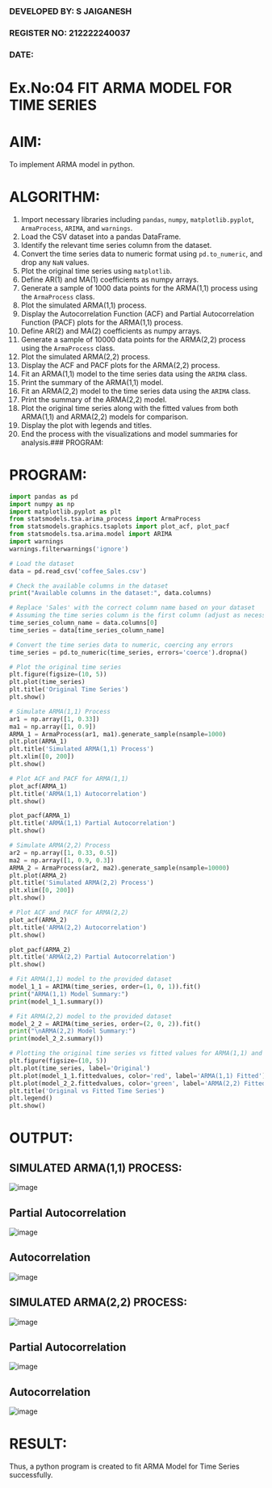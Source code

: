 ### DEVELOPED BY: S JAIGANESH
### REGISTER NO: 212222240037
### DATE:


# Ex.No:04   FIT ARMA MODEL FOR TIME SERIES

# AIM:
To implement ARMA model in python.
# ALGORITHM:
1. Import necessary libraries including `pandas`, `numpy`, `matplotlib.pyplot`, `ArmaProcess`, `ARIMA`, and `warnings`.
2. Load the CSV dataset into a pandas DataFrame.
3. Identify the relevant time series column from the dataset.
4. Convert the time series data to numeric format using `pd.to_numeric`, and drop any `NaN` values.
5. Plot the original time series using `matplotlib`.
6. Define AR(1) and MA(1) coefficients as numpy arrays.
7. Generate a sample of 1000 data points for the ARMA(1,1) process using the `ArmaProcess` class.
8. Plot the simulated ARMA(1,1) process.
9. Display the Autocorrelation Function (ACF) and Partial Autocorrelation Function (PACF) plots for the ARMA(1,1) process.
10. Define AR(2) and MA(2) coefficients as numpy arrays.
11. Generate a sample of 10000 data points for the ARMA(2,2) process using the `ArmaProcess` class.
12. Plot the simulated ARMA(2,2) process.
13. Display the ACF and PACF plots for the ARMA(2,2) process.
14. Fit an ARMA(1,1) model to the time series data using the `ARIMA` class.
15. Print the summary of the ARMA(1,1) model.
16. Fit an ARMA(2,2) model to the time series data using the `ARIMA` class.
17. Print the summary of the ARMA(2,2) model.
18. Plot the original time series along with the fitted values from both ARMA(1,1) and ARMA(2,2) models for comparison.
19. Display the plot with legends and titles.
20. End the process with the visualizations and model summaries for analysis.### PROGRAM:

# PROGRAM:
```python
import pandas as pd
import numpy as np
import matplotlib.pyplot as plt
from statsmodels.tsa.arima_process import ArmaProcess
from statsmodels.graphics.tsaplots import plot_acf, plot_pacf
from statsmodels.tsa.arima.model import ARIMA
import warnings
warnings.filterwarnings('ignore')

# Load the dataset
data = pd.read_csv('coffee_Sales.csv')

# Check the available columns in the dataset
print("Available columns in the dataset:", data.columns)

# Replace 'Sales' with the correct column name based on your dataset
# Assuming the time series column is the first column (adjust as necessary)
time_series_column_name = data.columns[0]
time_series = data[time_series_column_name]

# Convert the time series data to numeric, coercing any errors
time_series = pd.to_numeric(time_series, errors='coerce').dropna()

# Plot the original time series
plt.figure(figsize=(10, 5))
plt.plot(time_series)
plt.title('Original Time Series')
plt.show()

# Simulate ARMA(1,1) Process
ar1 = np.array([1, 0.33])
ma1 = np.array([1, 0.9])
ARMA_1 = ArmaProcess(ar1, ma1).generate_sample(nsample=1000)
plt.plot(ARMA_1)
plt.title('Simulated ARMA(1,1) Process')
plt.xlim([0, 200])
plt.show()

# Plot ACF and PACF for ARMA(1,1)
plot_acf(ARMA_1)
plt.title('ARMA(1,1) Autocorrelation')
plt.show()

plot_pacf(ARMA_1)
plt.title('ARMA(1,1) Partial Autocorrelation')
plt.show()

# Simulate ARMA(2,2) Process
ar2 = np.array([1, 0.33, 0.5])
ma2 = np.array([1, 0.9, 0.3])
ARMA_2 = ArmaProcess(ar2, ma2).generate_sample(nsample=10000)
plt.plot(ARMA_2)
plt.title('Simulated ARMA(2,2) Process')
plt.xlim([0, 200])
plt.show()

# Plot ACF and PACF for ARMA(2,2)
plot_acf(ARMA_2)
plt.title('ARMA(2,2) Autocorrelation')
plt.show()

plot_pacf(ARMA_2)
plt.title('ARMA(2,2) Partial Autocorrelation')
plt.show()

# Fit ARMA(1,1) model to the provided dataset
model_1_1 = ARIMA(time_series, order=(1, 0, 1)).fit()
print("ARMA(1,1) Model Summary:")
print(model_1_1.summary())

# Fit ARMA(2,2) model to the provided dataset
model_2_2 = ARIMA(time_series, order=(2, 0, 2)).fit()
print("\nARMA(2,2) Model Summary:")
print(model_2_2.summary())

# Plotting the original time series vs fitted values for ARMA(1,1) and ARMA(2,2)
plt.figure(figsize=(10, 5))
plt.plot(time_series, label='Original')
plt.plot(model_1_1.fittedvalues, color='red', label='ARMA(1,1) Fitted')
plt.plot(model_2_2.fittedvalues, color='green', label='ARMA(2,2) Fitted')
plt.title('Original vs Fitted Time Series')
plt.legend()
plt.show()
```


# OUTPUT:
## SIMULATED ARMA(1,1) PROCESS:
![image](https://github.com/user-attachments/assets/0e763447-da5a-4593-9ecd-a8833634795f)

## Partial Autocorrelation
![image](https://github.com/user-attachments/assets/1274a09d-ae47-4eb3-a9ad-9f17cdfc1678)

## Autocorrelation
![image](https://github.com/user-attachments/assets/7992cbd3-0d7f-416a-8a4b-46614c78a4f0)


## SIMULATED ARMA(2,2) PROCESS:
![image](https://github.com/user-attachments/assets/1a41d7de-cabc-4fe2-9a51-32d450ab1674)


## Partial Autocorrelation
![image](https://github.com/user-attachments/assets/ce263902-be01-4163-9030-c571fcd6372e)


## Autocorrelation
![image](https://github.com/user-attachments/assets/75025fb8-23fd-4885-b16b-6a871adb1e7e)


# RESULT:
Thus, a python program is created to fit ARMA Model for Time Series successfully.
